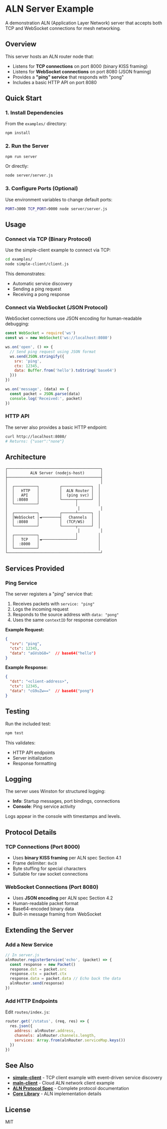 # ALN Server Example

A demonstration ALN (Application Layer Network) server that accepts both TCP and WebSocket connections for mesh networking.

## Overview

This server hosts an ALN router node that:
- Listens for **TCP connections** on port 8000 (binary KISS framing)
- Listens for **WebSocket connections** on port 8080 (JSON framing)
- Provides a **"ping" service** that responds with "pong"
- Includes a basic HTTP API on port 8080

## Quick Start

### 1. Install Dependencies

From the `examples/` directory:
```bash
npm install
```

### 2. Run the Server

```bash
npm run server
```

Or directly:
```bash
node server/server.js
```

### 3. Configure Ports (Optional)

Use environment variables to change default ports:
```bash
PORT=3000 TCP_PORT=9000 node server/server.js
```

## Usage

### Connect via TCP (Binary Protocol)

Use the simple-client example to connect via TCP:
```bash
cd examples/
node simple-client/client.js
```

This demonstrates:
- Automatic service discovery
- Sending a ping request
- Receiving a pong response

### Connect via WebSocket (JSON Protocol)

WebSocket connections use JSON encoding for human-readable debugging:

```javascript
const WebSocket = require('ws')
const ws = new WebSocket('ws://localhost:8080')

ws.on('open', () => {
  // Send ping request using JSON format
  ws.send(JSON.stringify({
    srv: 'ping',
    ctx: 12345,
    data: Buffer.from('hello').toString('base64')
  }))
})

ws.on('message', (data) => {
  const packet = JSON.parse(data)
  console.log('Received:', packet)
})
```

### HTTP API

The server also provides a basic HTTP endpoint:

```bash
curl http://localhost:8080/
# Returns: {"user":"none"}
```

## Architecture

```
┌─────────────────────────────────────────┐
│          ALN Server (nodejs-host)       │
├─────────────────────────────────────────┤
│                                         │
│  ┌──────────┐         ┌─────────────┐  │
│  │   HTTP   │         │  ALN Router │  │
│  │   API    │         │  (ping svc) │  │
│  │ :8080    │         └──────┬──────┘  │
│  └──────────┘                │         │
│                               │         │
│  ┌──────────┐         ┌──────┴──────┐  │
│  │WebSocket │◄────────┤   Channels  │  │
│  │ :8080    │         │  (TCP/WS)   │  │
│  └──────────┘         └──────┬──────┘  │
│                               │         │
│  ┌──────────┐                │         │
│  │   TCP    │◄───────────────┘         │
│  │  :8000   │                          │
│  └──────────┘                          │
└─────────────────────────────────────────┘
```

## Services Provided

### Ping Service

The server registers a "ping" service that:
1. Receives packets with `service: "ping"`
2. Logs the incoming request
3. Responds to the source address with `data: "pong"`
4. Uses the same `contextID` for response correlation

**Example Request:**
```json
{
  "srv": "ping",
  "ctx": 12345,
  "data": "aGVsbG8="  // base64("hello")
}
```

**Example Response:**
```json
{
  "dst": "<client-address>",
  "ctx": 12345,
  "data": "cG9uZw=="  // base64("pong")
}
```

## Testing

Run the included test:
```bash
npm test
```

This validates:
- HTTP API endpoints
- Server initialization
- Response formatting

## Logging

The server uses Winston for structured logging:
- **Info**: Startup messages, port bindings, connections
- **Console**: Ping service activity

Logs appear in the console with timestamps and levels.

## Protocol Details

### TCP Connections (Port 8000)
- Uses **binary KISS framing** per ALN spec Section 4.1
- Frame delimiter: `0xC0`
- Byte stuffing for special characters
- Suitable for raw socket connections

### WebSocket Connections (Port 8080)
- Uses **JSON encoding** per ALN spec Section 4.2
- Human-readable packet format
- Base64-encoded binary data
- Built-in message framing from WebSocket

## Extending the Server

### Add a New Service

```javascript
// In server.js
alnRouter.registerService('echo', (packet) => {
  const response = new Packet()
  response.dst = packet.src
  response.ctx = packet.ctx
  response.data = packet.data // Echo back the data
  alnRouter.send(response)
})
```

### Add HTTP Endpoints

Edit `routes/index.js`:
```javascript
router.get('/status', (req, res) => {
  res.json({
    address: alnRouter.address,
    channels: alnRouter.channels.length,
    services: Array.from(alnRouter.serviceMap.keys())
  })
})
```

## See Also

- **[simple-client](../simple-client/)** - TCP client example with event-driven service discovery
- **[maln-client](../maln-client/)** - Cloud ALN network client example
- **[ALN Protocol Spec](../../../ALN_PROTOCOL.md)** - Complete protocol documentation
- **[Core Library](../../lib/aln/)** - ALN implementation details

## License

MIT

